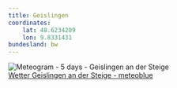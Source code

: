 ```yaml
---
title: Geislingen
coordinates:
    lat: 48.6234209
    lon: 9.8331431
bundesland: bw
---
```

<img importance="high" src="//my.meteoblue.com/visimage/meteogram_web?look=KILOMETER_PER_HOUR%2CCELSIUS%2CMILLIMETER&apikey=5838a18e295d&temperature=C&windspeed=kmh&precipitationamount=mm&winddirection=3char&city=Geislingen+an+der+Steige&iso2=de&lat=48.624199&lon=9.827360&asl=426&tz=Europe%2FBerlin&lang=de&sig=be27f7d895dd14ed57dc50bc6455f8bb" srcset="//my.meteoblue.com/visimage/meteogram_web_hd?look=KILOMETER_PER_HOUR%2CCELSIUS%2CMILLIMETER&apikey=5838a18e295d&temperature=C&windspeed=kmh&precipitationamount=mm&winddirection=3char&city=Geislingen+an+der+Steige&iso2=de&lat=48.624199&lon=9.827360&asl=426&tz=Europe%2FBerlin&lang=de&sig=fac367a37d53be296c64678ef09ac0ab 1.4x" alt="Meteogram - 5 days - Geislingen an der Steige"><a href="https://www.meteoblue.com/de/wetter/woche/geislingen-an-der-steige_deutschland_2921653" target="_blank" style="display: block;">Wetter Geislingen an der Steige - meteoblue</a>